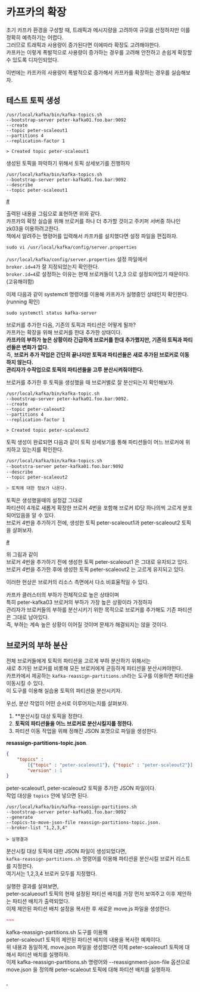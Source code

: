 # 카프카의 확장  

초기 카프카 환경을 구성할 때, 트래픽과 메시지량을 고려하여 규모를 산정하지만 이를 정확히 예측하기는 어렵다.   
그러므로 트래픽과 사용량이 증가된다면 이에따라 확장도 고려해야한다.   
카프카는 이렇게 폭발적으로 사용량이 증가하는 경우를 고려해 안전하고 손쉽게 확장할 수 있도록 디자인되었다.   

이번에는 카프카의 사용량이 폭발적으로 증가해서 카프카를 확장하는 경우를 실습해보자.   

## 테스트 토픽 생성 
```shell
/usr/local/kafka/bin/kafka-topics.sh    
--bootstrap-server peter-kafka01.foo.bar:9092 
--create 
--topic peter-scaleout1
--partitions 4 
--replication-factor 1

> Created topic peter-scaleout1
```
생성된 토픽을 파악하기 위해서 토픽 상세보기를 진행하자 

```shell
/usr/local/kafka/bin/kafka-topics.sh     
--bootstrap-server peter-kafka01.foo.bar:9092
--describe
--topic peter-scaleout1
``` 

[#](#)  

출력된 내용을 그림으로 표현하면 위와 같다.   
카프카의 확장 실습을 위해 브로커를 하나 더 추가할 것이고 주키퍼 서버중 하나인 zk03을 이용하려고한다.     
책에서 알려주는 명령어를 입력해서 카프카를 설치했다면 설정 파일을 편집하자.  

```shell
sudo vi /usr/local/kafka/config/server.properties 
```
`/usr/local/kafka/config/server.properties` 설정 파일에서   
`broker.id=4`가 잘 지정되었는지 확인한다.     
`broker.id=4`로 설정하는 이유는 현재 브로커들이 1,2,3 으로 설정되어있기 때문이다.(고유해야함)   

이제 다음과 같이 systemctl 명령어를 이용해 카프카가 실행중인 상태인지 확인한다.(running 확인)     
```shell 
sudo systemctl status kafka-server 
``` 
 
브로커를 추가한 다음, 기존의 토픽과 파티션은 어떻게 될까?         
카프카는 확장을 위해 브로커를 한대 추가한 상태이다.       
**카프카의 부하가 높은 상황이라 긴급하게 브로커를 한대 추가했지만, 기존의 토픽과 파티션들은 변화가 없다.**     
즉, **브로커 추가 작업은 간단히 끝나지만 토픽과 파티션들은 새로 추가된 브로커로 이동하지 않는다.**      
**관리자가 수작업으로 토픽의 파티션들을 고루 분산시켜줘야한다.**     
         
브로커를 추가한 후 토픽을 생성했을 때 브로커별로 잘 분산되는지 확인해보자.   

```shell
/usr/local/kafka/bin/kafka-topic.sh   
--bootstrap-server peter-kafka01.foo.bar:9092.   
--create   
--topic peter-caleout2  
--partitions 4
--replication-factor 1

> Created topic peter-scaleout2 
```    

토픽 생성이 완료되면 다음과 같이 토픽 상세보기를 통해 파티션들이 어느 브로커에 위치하고 있는지를 확인한다.   

```bash
/usr/local/kafka/bin/kafka-topics.sh   
--bootstra-server peter-kafka01.foo.bar:9092   
--describe 
--topic peter-scaleout2

> 토픽에 대한 정보가 나온다.   
```  

토픽은 생성했을때의 설정값 그대로    
파티션이 4개로 새롭게 확장한 브로커 4번을 포함해 브로커 ID당 하나의씩 고르게 분포되어있음을 알 수 있다.  
브로커 4번을 추가하기 전에, 생성한 토픽 peter-scaleout1과 peter-scaleout2 토픽을 살펴보자.    

[#](#)    
  
위 그림과 같이  
브로커 4번을 추가하기 전에 생성한 토픽 peter-scaleout1 은 그대로 유지되고 있다.     
브로커 4번을 추가한 후에 생성한 토픽 peter-scaleout2 는 고르게 유지되고 있다.    

이러한 현상은 브로커의 리소스 측면에서 다소 비효율적일 수 있다.   
   
카프카 클러스터의 부하가 전체적으로 높은 상태이며  
특히 peter-kafka03 브로커의 부하가 가장 높은 상황이라 가정하자   
관리자가 브로커들의 부하를 분산시키기 위한 목적으로 브로커를 추가해도 기존 파티션은 그대로 남아있다.  
즉, 부하는 계속 높은 상황이 이어질 것이며 문제가 해결되지는 않을 것이다.   

## 브로커의 부하 분산 
 
전체 브로커들에게 토픽의 파티션을 고르게 부하 분산하기 위해서는      
새로 추가된 브로커를 비롯해 모든 브로커에게 균등하게 파티션을 분산시켜야한다.    
카프카에서 제공하는 `kafka-reassign-partitions.sh`라는 도구를 이용하면 파티션을 이동시킬 수 있다.    
이 도구를 이용해 실습용 토픽의 파티션을 분산시키자.   
     
우선, 분산 작업이 어떤 순서로 이루어지는지를 살펴보자.  
1. **분산시킬 대상 토픽을 정한다.
2. **토픽의 파티션들을 어느 브로커로 분산시킬지를 정한다.**    
3. 파티션 이동 작업을 위해 정해진 JSON 포맷으로 파일을 생성한다.  
 
**resassign-partitions-topic.json**.  
```json
{
    "topics" : 
        [{"topic" : "peter-scaleout1"}, {"topic" : "peter-scaleout2"}],
        "version" : 1
}
```
peter-scaleout1, peter-scaleout2 토픽을 추가한 JSON 파일이다.       
작업 대상을 `topics` 안에 넣으면 된다.  

```shell 
/usr/local/kafka/bin/kafka-reassign-partitions.sh
--bootstrap-server peter-kafka01.foo.bar:9092
--generate
--topics-to-move-json-file reassign-partitions-topic.json. 
--broker-list "1,2,3,4"

> 실행결과 
```  
분산시킬 대상 토픽에 대한 JSON 파일이 생성되었다면,   
`kafka-reassign-partitions.sh` 명령어를 이용해 파티션을 분산시킬 브로커 리스트를 지정한다.      
여기서는 1,2,3,4 브로커 모두를 지정했다.   

실행한 결과를 살펴보면,   
peter-scalueout1 토픽의 현재 설정된 파티션 배치를 가장 먼저 보여주고 이후 제안하는 파티션 배치가 출력되었다.    
이제 제안된 파티션 배치 설정을 복사한 후 새로운 move.js 파일을 생성한다.  

```json 
~~~
```   
  
kafka-reassign-partitions.sh 도구를 이용해     
peter-scaleout1 토픽의 제안된 파티션 배치의 내용을 복사한 예제이다.      
위 내용과 동일하게, move.json 파일을 생성했다면 이제 peter-scaleout1 토픽에 대해서 파티션 배치를 실행하자.    
이제 kafka-reassign-partitions.sh 명령어와 --reassignment-json-file 옵션으로     
move.json 을 정의해 peter-scaleout 토픽에 대해 파티션 배치를 실행하자.   

```shell

```




'





